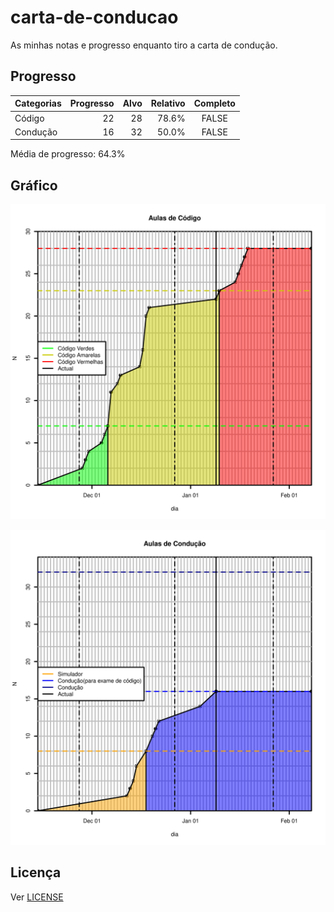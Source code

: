 # carta-de-conducao

As minhas notas e progresso enquanto tiro a carta de condução.

## Progresso

| Categorias | Progresso | Alvo | Relativo | Completo |
| :--------- | --------: | ---: | -------: | :------: |
| Código     | 22        | 28   | 78.6%    | FALSE    |
| Condução   | 16        | 32   | 50.0%    | FALSE    |

Média de progresso: 64.3%

## Gráfico

![Gráfico com Progresso nas aulas de Código](https://github.com/cpmachado/carta-de-conducao/blob/master/res/codigo.png?raw=true)

![Gráfico com Progresso nas aulas de Condução](https://github.com/cpmachado/carta-de-conducao/blob/master/res/conducao.png?raw=true)


## Licença

Ver [LICENSE](LICENSE)
